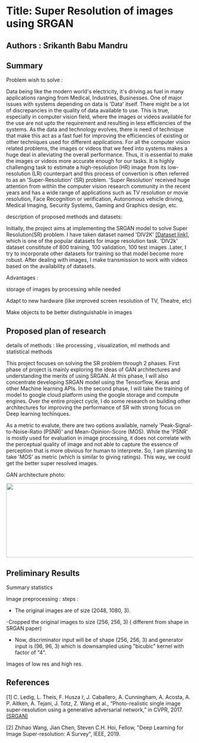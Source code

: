 # Title: Super Resolution of images using SRGAN

## Authors : Srikanth Babu Mandru

## Summary 

Problem wish to solve :

Data being like the modern world's electricity, it's driving as fuel in many applications ranging from Medical, Industries, Businesses. One of major issues with systems depending on data is 'Data' itself. There might be a lot of discrepancies in the quality of data available to use. This is true, especially in computer vision field, where the images or videos available for the use are not upto the requirement and resulting in less efficiencies of the systems. As the data and technology evolves, there is need of technique that make this act as a fast fuel for improving the efficiencies of existing or other techniques used for different appilcations. For all the computer vision related problems, the images or videos that we feed into systems makes a huge deal in alleviating the overall performance. Thus, it is essential to make the images or videos more accurate enough for our tasks. It is highly challenging task to estimate a high-resolution (HR) image from its low-resolution (LR) counterpart and this process of convertion is often referred to as an 'Super-Resolution' (SR) problem. 'Super Resolution' received huge attention from within the computer vision research community in the recent years and has a wide range of applications such as TV resolution or movie resolution, Face Recognition or verification, Autonomous vehicle driving, Medical Imaging,  Security Systems, Gaming and Graphics design, etc.


description of proposed methods and datasets:

Initially, the project aims at implementing the SRGAN model to solve Super Resolution(SR) problem. I have taken dataset named 'DIV2K' [[Dataset link]](https://data.vision.ee.ethz.ch/cvl/DIV2K/), which is one of the popular datasets for image resolution task. 'DIV2k' dataset consititute of 800 training, 100 validation, 100 test images .Later, I try to incorporate other datasets for training so that model become more robust. After dealing with images, I make transmission to work with videos based on the availability of datasets.


Advantages :
 
storage of images by processing while needed

Adapt to new hardware (like improved screen resolution of TV, Theatre, etc)

Make objects to be better distinguishable in images


## Proposed plan of research

details of methods : like processing , visualization, ml methods and statistical methods


This project focuses on solving the SR problem through 2 phases. First phase of project is mainly exploring the ideas of GAN architectures and understanding the merits of using SRGAN. At this phase, I will also concentrate developing SRGAN model using the Tensorflow, Keras and other Machine learning APIs. In the second phase, I will take the training of model to google cloud platform using the google storage and compute engines. Over the entire project cycle, I do some research on building other architectures for improving the performance of SR with strong focus on Deep learning techinques. 

As a metric to evalute, there are two options available, namely 'Peak-Signal-to-Noise-Ratio (PSNR)' and Mean-Opinion-Score (MOS). While the 'PSNR' is mostly used for evaluation in image processing, it does not correlate with the perceptual quality of image and not able to capture the essence of perception that is more obvious for human to interprete. So, I am planning to take 'MOS' as metric (which is similar to giving ratings). This way, we could get the better super resolved images. 

GAN architecture photo: 

<img src ="https://developers.google.com/machine-learning/gan/images/gan_diagram.svg" width = "1000" height = "200" >


## Preliminary Results

Summary statistics 

Image preprocessing : 
steps : 
- The original images are of size (2048, 1080, 3).

-Cropped the original images to size (256, 256, 3) ( different from shape in SRGAN paper)

- Now, discriminator input will be of shape (256, 256, 3) and generator input is (96, 96, 3) which is downsampled using "bicubic" kernel with factor of "4".   

Images of low res and high res. 



## References

[1] C. Ledig, L. Theis, F. Husza ́r, J. Caballero, A. Cunningham, A. Acosta, A. P. Aitken, A. Tejani, J. Totz, Z. Wang et al., “Photo-realistic single image super-resolution using a generative adversarial network,” in CVPR, 2017. [(SRGAN)](https://arxiv.org/abs/1609.04802)


[2] Zhihao Wang, Jian Chen, Steven C.H. Hoi, Fellow, "Deep Learning for Image Super-resolution: A Survey", IEEE, 2019.

